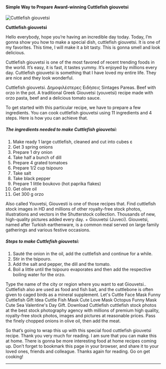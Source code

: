             

#### Simple Way to Prepare Award-winning Cuttlefish giouvetsi

![Cuttlefish giouvetsi](https://img-global.cpcdn.com/recipes/e187698b4267c0152cbaad111c421ce6/751x532cq70/cuttlefish-giouvetsi-recipe-main-photo.jpg)

**Cuttlefish giouvetsi**

Hello everybody, hope you’re having an incredible day today. Today, I’m gonna show you how to make a special dish, cuttlefish giouvetsi. It is one of my favorites. This time, I will make it a bit tasty. This is gonna smell and look delicious.

Cuttlefish giouvetsi is one of the most favored of recent trending foods in the world. It’s easy, it is fast, it tastes yummy. It’s enjoyed by millions every day. Cuttlefish giouvetsi is something that I have loved my entire life. They are nice and they look wonderful.

Cuttlefish giouvetsi. Δημοφιλέστερες Ειδήσεις Sintages Pareas. Beef with orzo in the pot. A traditional Greek Giouvetsi (youvetsi) recipe made with orzo pasta, beef and a delicious tomato sauce.

To get started with this particular recipe, we have to prepare a few ingredients. You can cook cuttlefish giouvetsi using 11 ingredients and 4 steps. Here is how you can achieve that.

##### The ingredients needed to make Cuttlefish giouvetsi:

1.  Make ready 1 large cuttlefish, cleaned and cut into cubes ε
2.  Get 3 spring onions
3.  Prepare 1 dry onion
4.  Take half a bunch of dill
5.  Prepare 4 grated tomatoes
6.  Prepare 1/2 cup tsipouro
7.  Take salt
8.  Take black pepper
9.  Prepare 1 little boukovo (hot paprika flakes)
10.  Get olive oil
11.  Get 300 g orzo

Also called Youvetsi, Giouvesti is one of those recipes that. Find cuttlefish stock images in HD and millions of other royalty-free stock photos, illustrations and vectors in the Shutterstock collection. Thousands of new, high-quality pictures added every day. + Giouvetsi (Juveci). Giouvetsi, named after Turkish earthenware, is a common meal served on large family gatherings and various festive occasions.

##### Steps to make Cuttlefish giouvetsi:

1.  Sauté the onion in the oil, add the cuttlefish and continue for a while.
2.  Stir in the tsipouro.
3.  Add the salt and pepper, the dill and the tomato.
4.  Boil a little until the tsipouro evaporates and then add the respective boiling water for the orzo.

Type the name of the city or region where you want to eat Giouvetsi.. Cuttlefish also are used as food and fish bait, and the cuttlebone is often given to caged birds as a mineral supplement. Let's Cuttle Face Mask Funny Cuttlefish Gift Idea Cuttle Fish Mask Cute Love Mask Octopus Funny Mask Cute Sea Valentine's Day Gift. Download Cuttlefish cuttlefish stock photos at the best stock photography agency with millions of premium high quality, royalty-free stock photos, images and pictures at reasonable prices. Pass the finely chopped onions in olive oil, then add the meat.

So that’s going to wrap this up with this special food cuttlefish giouvetsi recipe. Thank you very much for reading. I am sure that you can make this at home. There is gonna be more interesting food at home recipes coming up. Don’t forget to bookmark this page in your browser, and share it to your loved ones, friends and colleague. Thanks again for reading. Go on get cooking!

* * *